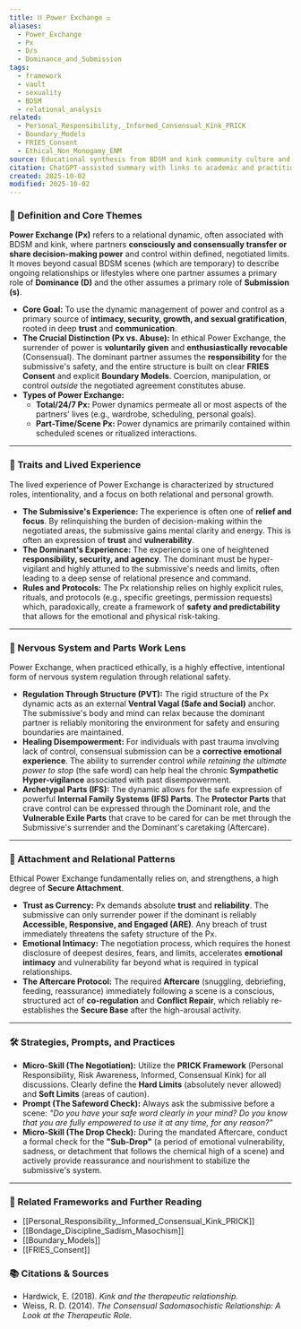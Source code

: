 ```yaml
---
title: ⛓️ Power Exchange ⚖️
aliases:
  - Power_Exchange
  - Px
  - D/s
  - Dominance_and_Submission
tags:
  - framework
  - vault
  - sexuality
  - BDSM
  - relational_analysis
related:
  - Personal_Responsibility,_Informed_Consensual_Kink_PRICK
  - Boundary_Models
  - FRIES_Consent
  - Ethical_Non_Monogamy_ENM
source: Educational synthesis from BDSM and kink community culture and relational theory
citation: ChatGPT-assisted summary with links to academic and practitioner materials
created: 2025-10-02
modified: 2025-10-02
---
```


<!-- @format -->

### 🧩 Definition and Core Themes

**Power Exchange (Px)** refers to a relational dynamic, often associated with BDSM and kink, where partners **consciously and consensually transfer or share decision-making power** and control within defined, negotiated limits. It moves beyond casual BDSM scenes (which are temporary) to describe ongoing relationships or lifestyles where one partner assumes a primary role of **Dominance (D)** and the other assumes a primary role of **Submission (s)**.

- **Core Goal:** To use the dynamic management of power and control as a primary source of **intimacy, security, growth, and sexual gratification**, rooted in deep **trust** and **communication**.
- **The Crucial Distinction (Px vs. Abuse):** In ethical Power Exchange, the surrender of power is **voluntarily given** and **enthusiastically revocable** (Consensual). The dominant partner assumes the **responsibility** for the submissive's safety, and the entire structure is built on clear **FRIES Consent** and explicit **Boundary Models**. Coercion, manipulation, or control _outside_ the negotiated agreement constitutes abuse.
- **Types of Power Exchange:**
  - **Total/24/7 Px:** Power dynamics permeate all or most aspects of the partners' lives (e.g., wardrobe, scheduling, personal goals).
  - **Part-Time/Scene Px:** Power dynamics are primarily contained within scheduled scenes or ritualized interactions.

---

### 🌿 Traits and Lived Experience

The lived experience of Power Exchange is characterized by structured roles, intentionality, and a focus on both relational and personal growth.

- **The Submissive's Experience:** The experience is often one of **relief and focus**. By relinquishing the burden of decision-making within the negotiated areas, the submissive gains mental clarity and energy. This is often an expression of **trust** and **vulnerability**.
- **The Dominant's Experience:** The experience is one of heightened **responsibility, security, and agency**. The dominant must be hyper-vigilant and highly attuned to the submissive's needs and limits, often leading to a deep sense of relational presence and command.
- **Rules and Protocols:** The Px relationship relies on highly explicit rules, rituals, and protocols (e.g., specific greetings, permission requests) which, paradoxically, create a framework of **safety and predictability** that allows for the emotional and physical risk-taking.

---

### 🧠 Nervous System and Parts Work Lens

Power Exchange, when practiced ethically, is a highly effective, intentional form of nervous system regulation through relational safety.

- **Regulation Through Structure (PVT):** The rigid structure of the Px dynamic acts as an external **Ventral Vagal (Safe and Social)** anchor. The submissive's body and mind can relax because the dominant partner is reliably monitoring the environment for safety and ensuring boundaries are maintained.
- **Healing Disempowerment:** For individuals with past trauma involving lack of control, consensual submission can be a **corrective emotional experience**. The ability to surrender control _while retaining the ultimate power to stop_ (the safe word) can help heal the chronic **Sympathetic Hyper-vigilance** associated with past disempowerment.
- **Archetypal Parts (IFS):** The dynamic allows for the safe expression of powerful **Internal Family Systems (IFS) Parts**. The **Protector Parts** that crave control can be expressed through the Dominant role, and the **Vulnerable Exile Parts** that crave to be cared for can be met through the Submissive's surrender and the Dominant's caretaking (Aftercare).

---

### 💞 Attachment and Relational Patterns

Ethical Power Exchange fundamentally relies on, and strengthens, a high degree of **Secure Attachment**.

- **Trust as Currency:** Px demands absolute **trust** and **reliability**. The submissive can only surrender power if the dominant is reliably **Accessible, Responsive, and Engaged (ARE)**. Any breach of trust immediately threatens the safety structure of the Px.
- **Emotional Intimacy:** The negotiation process, which requires the honest disclosure of deepest desires, fears, and limits, accelerates **emotional intimacy** and vulnerability far beyond what is required in typical relationships.
- **The Aftercare Protocol:** The required **Aftercare** (snuggling, debriefing, feeding, reassurance) immediately following a scene is a conscious, structured act of **co-regulation** and **Conflict Repair**, which reliably re-establishes the **Secure Base** after the high-arousal activity.

---

### 🛠️ Strategies, Prompts, and Practices

- **Micro-Skill (The Negotiation):** Utilize the **PRICK Framework** (Personal Responsibility, Risk Awareness, Informed, Consensual Kink) for all discussions. Clearly define the **Hard Limits** (absolutely never allowed) and **Soft Limits** (areas of caution).
- **Prompt (The Safeword Check):** Always ask the submissive before a scene: _"Do you have your safe word clearly in your mind? Do you know that you are fully empowered to use it at any time, for any reason?"_
- **Micro-Skill (The Drop Check):** During the mandated Aftercare, conduct a formal check for the **"Sub-Drop"** (a period of emotional vulnerability, sadness, or detachment that follows the chemical high of a scene) and actively provide reassurance and nourishment to stabilize the submissive's system.

---

### 🔗 Related Frameworks and Further Reading

- [[Personal_Responsibility,_Informed_Consensual_Kink_PRICK]]
- [[Bondage_Discipline_Sadism_Masochism]]
- [[Boundary_Models]]
- [[FRIES_Consent]]

### 📚 Citations & Sources

- Hardwick, E. (2018). _Kink and the therapeutic relationship._
- Weiss, R. D. (2014). _The Consensual Sadomasochistic Relationship: A Look at the Therapeutic Role._
